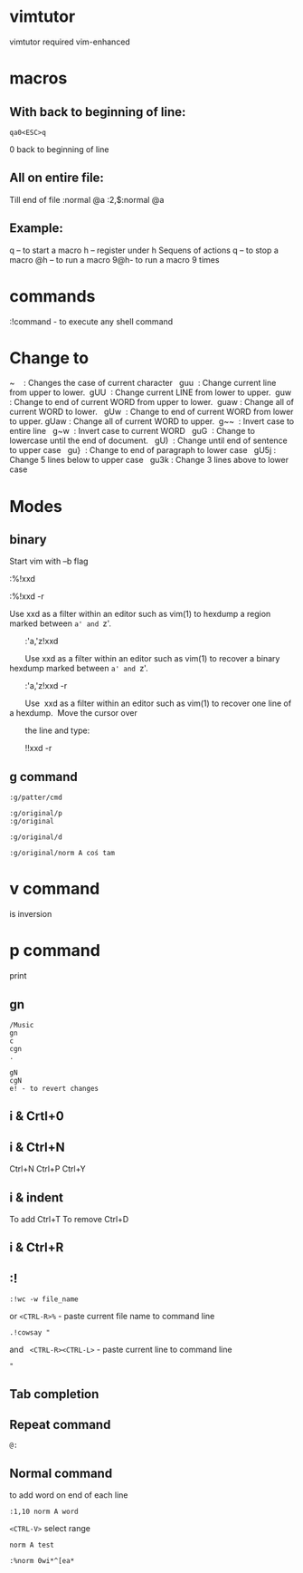 # vimtutor
vimtutor
required vim-enhanced
# macros
## With back to beginning of line: 
```
qa0<ESC>q
```
0 back to beginning of line 
## All on entire file: 
Till end of file 
:normal @a 
:2,$:normal @a 
## Example: 
q – to start a macro 
h – register under h 
Sequens of actions 
q – to stop a macro 
@h – to run a macro 
9@h- to run a macro 9 times 
# commands
:!command - to execute any shell command

# Change to
~    : Changes the case of current character  
guu  : Change current line from upper to lower. 
gUU  : Change current LINE from lower to upper. 
guw  : Change to end of current WORD from upper to lower. 
guaw : Change all of current WORD to lower.  
gUw  : Change to end of current WORD from lower to upper.
gUaw : Change all of current WORD to upper. 
g~~  : Invert case to entire line  
g~w  : Invert case to current WORD  
guG  : Change to lowercase until the end of document.  
gU)  : Change until end of sentence to upper case  
gu}  : Change to end of paragraph to lower case  
gU5j : Change 5 lines below to upper case  
gu3k : Change 3 lines above to lower case
# Modes
## binary
Start vim with –b flag 

:%!xxd 

:%!xxd -r 

Use xxd as a filter within an editor such as vim(1) to hexdump a region marked between `a' and `z'. 

       :'a,'z!xxd 

       Use xxd as a filter within an editor such as vim(1) to recover a binary hexdump marked between `a' and `z'. 

       :'a,'z!xxd -r 

       Use  xxd as a filter within an editor such as vim(1) to recover one line of a hexdump.  Move the cursor over 

       the line and type: 

       !!xxd -r

## g command
```
:g/patter/cmd
```
```
:g/original/p
:g/original
```
```
:g/original/d
```
```
:g/original/norm A coś tam
```


# v command
is inversion
# p command
print

## gn
```
/Music
gn
c
cgn
.

gN
cgN
e! - to revert changes
```

## i & Crtl+0

## i & Ctrl+N
Ctrl+N Ctrl+P Ctrl+Y

## i & indent
To add Ctrl+T
To remove Ctrl+D

## i & Ctrl+R

## :!
```
:!wc -w file_name
```
or 
```<CTRL-R>%``` - paste current file name to command line
```
.!cowsay "
```
and ```
<CTRL-R><CTRL-L>``` - paste current line to command line
```
"
```

## Tab completion

## Repeat command
```
@:
```

## Normal command
to add word on end of each line
```
:1,10 norm A word
```
```<CTRL-V>``` select range

```
norm A test
```

```
:%norm 0wi*^[ea*
```